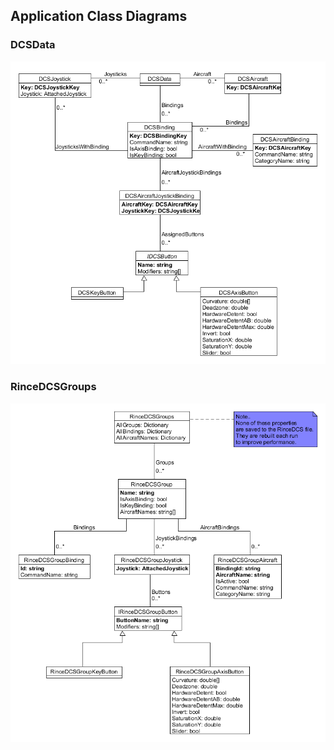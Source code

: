 ## Application Class Diagrams

### DCSData

![DCSData UML Diagram](DCSDataUMLDiagram.png)

### RinceDCSGroups

![RinceDCSGroups UML Diagram](RinceDCSGroupsUMLDiagram.png)